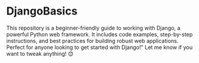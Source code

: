 # DjangoBasics
This repository is a beginner-friendly guide to working with Django, a powerful Python web framework. It includes code examples, step-by-step instructions, and best practices for building robust web applications. Perfect for anyone looking to get started with Django!"  Let me know if you want to tweak anything! 😊
